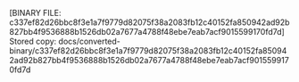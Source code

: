[BINARY FILE: c337ef82d26bbc8f3e1a7f9779d82075f38a2083fb12c40152fa850942ad92b827bb4f9536888b1526db02a7677a4788f48ebe7eab7acf9015599170fd7d]
Stored copy: docs/converted-binary/c337ef82d26bbc8f3e1a7f9779d82075f38a2083fb12c40152fa850942ad92b827bb4f9536888b1526db02a7677a4788f48ebe7eab7acf9015599170fd7d
